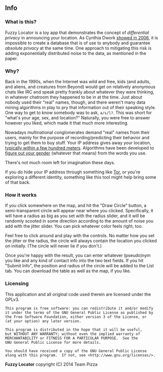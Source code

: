 Info
------------

### What is this?

Fuzzy Locator is a toy app that demonstrates the concept of *differential privacy* in announcing your location.  As Cynthia Dwork [showed in 2006](http://www.msr-waypoint.com/pubs/64346/dwork.pdf), it is impossible to create a database that is of use to anybody and guarantee *absolute privacy* at the same time. One approach to mitigating this risk is adding exponentially distributed noise to the data, as mentioned in the paper.

### Why?

Back in the 1990s, when the Internet was wild and free, kids (and adults, and aliens, and creatures from Beyond) would get on relatively anonymous chats like IRC and speak pretty frankly about whatever they were thinking, in whatever chatroom they happened to be in at the time. Just about nobody used their "real" names, though, and there weren't many data mining algorithms in play to pry that information out of their speaking style. One way to get to know somebody was to ask, `a/s/l?`. This was short for "what's your age, sex, and location?" Naturally, you were free to answer however you liked, which made it that much more interesting.

Nowadays multinational conglomerates demand "real" names from their users, mainly for the purpose of recording/predicting their behavior and trying to get them to buy stuff. Your IP address gives away your location, [typically within a few hundred meters](http://www.ipfingerprints.com/). Algorithms have been developed to [figure out your gender](http://www.hackerfactor.com/GenderGuesser.php) (whatever that means) from the words you use.

There's not much room left for imagination these days.

If you *do* hide your IP address through something like [Tor](https://www.torproject.org/), or you're exploring a different identity, something like this tool might help bring some of that back.

### How it works

If you click somewhere on the map, and hit the "Draw Circle" button, a semi-transparent circle will appear near where you clicked. Specifically, it will have a radius as big as you set with the radius slider, and it will be randomly scooted in some direction according to the amount of noise you add with the jitter slider. You can pick whatever color feels right, too.

Feel free to click around and play with the controls. No matter how you set the jitter or the radius, the circle will always contain the location you clicked on initially. (The circle will never lie if you don't.)

Once you're happy with the result, you can enter whatever (pseudo)nym you like and any kind of contact info into the two text fields. If you hit "Submit Info", the position and radius of the circle will be added to the List tab. You can download the table as well as the map, if you like.

### Licensing
This application and all original code used therein are licensed under the GPLv3.

    This program is free software: you can redistribute it and/or modify
    it under the terms of the GNU General Public License as published by
    the Free Software Foundation, either version 3 of the License, or
    (at your option) any later version.

    This program is distributed in the hope that it will be useful,
    but WITHOUT ANY WARRANTY; without even the implied warranty of
    MERCHANTABILITY or FITNESS FOR A PARTICULAR PURPOSE.  See the
    GNU General Public License for more details.

    You should have received a copy of the GNU General Public License
    along with this program.  If not, see <http://www.gnu.org/licenses/>.

**Fuzzy Locator** copyright (C) 2014 Team Pizza